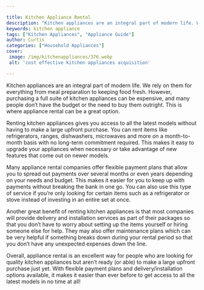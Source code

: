 ```yaml
---

title: Kitchen Appliance Rental
description: "Kitchen appliances are an integral part of modern life. We rely on them for everything from meal preparation to keeping food fresh...get more info"
keywords: kitchen appliance
tags: ["Kitchen Appliances", "Appliance Guide"]
author: Curtis
categories: ["Household Appliances"]
cover: 
 image: /img/kitchenappliances/376.webp
 alt: 'cost effective kitchen appliances acquisition'

---
```


Kitchen appliances are an integral part of modern life. We rely on them for everything from meal preparation to keeping food fresh. However, purchasing a full suite of kitchen appliances can be expensive, and many people don’t have the budget or the need to buy them outright. This is where appliance rental can be a great option.

Renting kitchen appliances gives you access to all the latest models without having to make a large upfront purchase. You can rent items like refrigerators, ranges, dishwashers, microwaves and more on a month-to-month basis with no long-term commitment required. This makes it easy to upgrade your appliances when necessary or take advantage of new features that come out on newer models.

Many appliance rental companies offer flexible payment plans that allow you to spread out payments over several months or even years depending on your needs and budget. This makes it easier for you to keep up with payments without breaking the bank in one go. You can also use this type of service if you’re only looking for certain items such as a refrigerator or stove instead of investing in an entire set at once.

Another great benefit of renting kitchen appliances is that most companies will provide delivery and installation services as part of their packages so that you don’t have to worry about setting up the items yourself or hiring someone else for help. They may also offer maintenance plans which can be very helpful if something breaks down during your rental period so that you don’t have any unexpected expenses down the line. 

Overall, appliance rental is an excellent way for people who are looking for quality kitchen appliances but aren’t ready (or able) to make a large upfront purchase just yet. With flexible payment plans and delivery/installation options available, it makes it easier than ever before to get access to all the latest models in no time at all!
